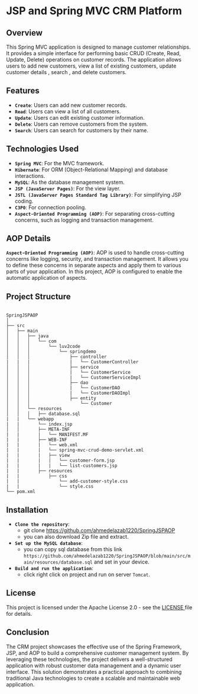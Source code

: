 # JSP and Spring MVC CRM Platform

## Overview

This Spring MVC application is designed to manage customer relationships. It provides a simple interface for performing basic CRUD (Create, Read, Update, Delete) operations on customer records. The application allows users to add new customers, view a list of existing customers, update customer details , search , and delete customers.

## Features

- **`Create`**: Users can add new customer records.
- **`Read`**: Users can view a list of all customers.
- **`Update`**: Users can edit existing customer information.
- **`Delete`**: Users can remove customers from the system.
- **`Search`**: Users can search for customers by their name.

## Technologies Used

- **`Spring MVC`**: For the MVC framework.
- **`Hibernate`**: For ORM (Object-Relational Mapping) and database interactions.
- **`MySQL`**: As the database management system.
- **`JSP (JavaServer Pages)`**: For the view layer.
- **`JSTL (JavaServer Pages Standard Tag Library)`**: For simplifying JSP coding.
- **`C3P0`**: For connection pooling.
- **`Aspect-Oriented Programming (AOP)`**: For separating cross-cutting concerns, such as logging and transaction management.

## AOP Details

**`Aspect-Oriented Programming (AOP)`**: AOP is used to handle cross-cutting concerns like logging, security, and transaction management. It allows you to define these concerns in separate aspects and apply them to various parts of your application. In this project, AOP is configured to enable the automatic application of aspects.

## Project Structure

```

SpringJSPAOP
│
├── src
│   ├── main
│   │   ├── java
│   │   │   └── com
│   │   │       └── luv2code
│   │   │           └── springdemo
│   │   │               ├── controller
|   |   |               |   └── CustomerController
│   │   │               ├── service
│   │   │               |   └── CustomerService
│   │   │               |   └── CustomerServiceImpl
│   │   │               ├── dao
│   │   │               |   └── CustomerDAO
│   │   │               |   └── CustomerDAOImpl
│   │   │               ├── entity
│   │   │                   └── Customer
│   │   └── resources
│   │   │   ├── database.sql
|   |   └── webapp
|   |       └── index.jsp
│   │       ├── META-INF
|   |       |   └── MANIFEST.MF
|   |       ├── WEB-INF
|   |       |   └── web.xml
|   |       |   └── spring-mvc-crud-demo-servlet.xml
|   |       |   ├── view
|   |       |   |   └── customer-form.jsp
|   |       |   |   └── list-customers.jsp
|   |       ├── resources
|   |           ├── css
|   |               └── add-customer-style.css
|   |               └── style.css
└── pom.xml

```

## Installation

- **`Clone the repository`**:
  - git clone https://github.com/ahmedelazab1220/SpringJSPAOP
  - you can also download Zip file and extract.
- **`Set up the MySQL database`**:
  - you can copy sql database from this link `https://github.com/ahmedelazab1220/SpringJSPAOP/blob/main/src/main/resources/database.sql` and set in your device.
- **`Build and run the application`**:
  - click right click on project and run on server `Tomcat`.

## License

This project is licensed under the Apache License 2.0 - see the <a href = "https://github.com/ahmedelazab1220/SpringJSPAOP/blob/main/LICENSE"> LICENSE </a> file for details.

## Conclusion

The CRM project showcases the effective use of the Spring Framework, JSP, and AOP to build a comprehensive customer management system. By leveraging these technologies, the project delivers a well-structured application with robust customer data management and a dynamic user interface. This solution demonstrates a practical approach to combining traditional Java technologies to create a scalable and maintainable web application.
